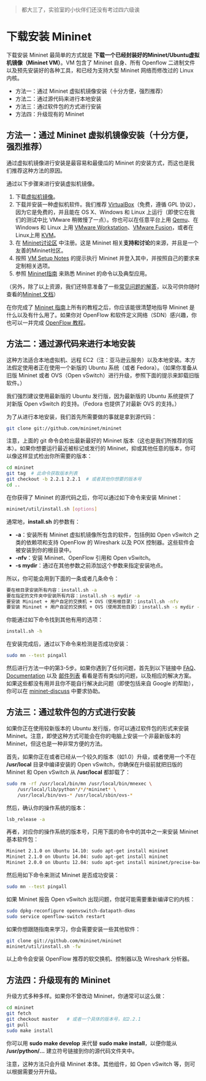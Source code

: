 > 都大三了，实验室的小伙伴们还没有考过四六级诶

# 下载安装 Mininet

下载安装 Mininet 最简单的方式就是 **下载一个已经封装好的Mininet/Ubuntu虚拟机镜像（Mininet VM）**。VM 包含了 Mininet 自身、所有 Openflow 二进制文件以及预先安装好的各种工具，和已经为支持大型 Mininet 网络而修改过的 Linux 内核。

+ 方法一：通过 Mininet 虚拟机镜像安装（十分方便，强烈推荐）
+ 方法二：通过源代码来进行本地安装
+ 方法三：通过软件包的方式进行安装
+ 方法四：升级现有的 Mininet

## 方法一：通过 Mininet 虚拟机镜像安装（十分方便，强烈推荐）

通过虚拟机镜像进行安装是最容易和最傻瓜的 Mininet 的安装方式，而这也是我们推荐这种方法的原因。

通过以下步骤来进行安装虚拟机镜像。

1. 下载[虚拟机镜像](https://github.com/mininet/mininet/wiki/Mininet-VM-Images)。
2. 下载并安装一种虚拟机软件。我们推荐 [VirtualBox](http://www.virtualbox.org/wiki/Downloads)（免费，遵循 GPL 协议），因为它是免费的，并且能在 OS X、Windows 和 Linux 上运行（即使它在我们的测试中比 VMware 稍微慢了一点）。你也可以在任意平台上用 [Qemu](http://qemu.org/)、在 Windows 和 Linux 上用 [VMware Workstation](http://www.vmware.com/products/workstation/)、[VMware Fusion](http://www.vmware.com/products/fusion)，或者在Linux上用 [KVM](http://www.linux-kvm.org/)。
3. 在 [Mininet讨论区](https://mailman.stanford.edu/mailman/listinfo/mininet-discuss) 中注册。这是 Mininet 相关**支持和讨论**的来源，并且是一个友善的Mininet社区。
4. 按照 [VM Setup Notes](http://mininet.org/vm-setup-notes) 的提示执行 Mininet 并登入其中，并按照自己的要求来定制相关选项。
5. 参照 [Mininet指南](http://mininet.org/walkthrough) 来熟悉 Mininet 的命令以及典型应用。

（另外，除了以上资源，我们还特意准备了一些[常见问题的解答](http://mininet.org/faq)，以及可供你随时查看的[Mininet 文档](http://mininet.org/docs)）

在你完成了 [Mininet 指南](http://mininet.org/walkthrough)上所有的教程之后，你应该能很清楚地指导 Mininet 是什么以及有什么用了。如果你对 OpenFlow 和软件定义网络（SDN）感兴趣，你也可以一并完成 [OpenFlow 教程](https://github.com/mininet/openflow-tutorial/wiki)。

## 方法二：通过源代码来进行本地安装

这种方法适合本地虚拟机、远程 EC2（注：亚马逊云服务）以及本地安装。本方法假定使用者正在使用一个新版的 Ubuntu 系统（或者 Fedora）。（如果你准备从旧版 Mininet 或者 OVS（Open vSwitch）进行升级，参照下面的提示来卸载旧版软件。）

我们强烈建议使用最新版的 Ubuntu 发行版，因为最新版的 Ubuntu 系统提供了对新版 Open vSwitch 的支持。（Fedora 也提供了对最新 OVS 的支持。）

为了从进行本地安装，我们首先所需要做的事就是拿到源代码：
```bash
git clone git://github.com/mininet/mininet
```

注意，上面的 git 命令会检出最新最好的 Mininet 版本（这也是我们所推荐的版本）。如果你想要运行最近被标记或发行的 Mininet，抑或其他任意的版本，你可以像这样显式检出你所需要的版本：
```bash
cd mininet
git tag  # 此命令获取版本列表
git checkout -b 2.2.1 2.2.1  # 或者其他你想要的版本号
cd ..
```

在你获得了 Mininet 的源代码之后，你可以通过如下命令来安装 Mininet：
```bash
mininet/util/install.sh [options]
```

通常地，**install.sh** 的参数有：
+ **-a**：安装所有 Mininet 虚拟机镜像所包含的软件，包括例如 Open vSwitch 之类的依赖项和支持 OpenFlow 的 Wireshark 以及 POX 控制器。这些软件会被安装到你的根目录中。
+ **-nfv**：安装 Mininet、OpenFlow 引用和 Open vSwitch。
+ **-s mydir**：通过在其他参数之前添加这个参数来指定安装地点。

所以，你可能会用到下面的一条或者几条命令：
```bash
要在根目录安装所有内容：install.sh -a
要在指定的文件夹中安装所有内容：install.sh -s mydir -a
要安装 Mininet + 用户自定的交换机 + OVS（使用根目录）：install.sh -nfv
要安装 Mininet + 用户自定的交换机 + OVS（使用其他目录）：install.sh -s mydir -nfv
```

你能通过如下命令找到其他有用的选项：
```bash
install.sh -h
```

在安装完成后，通过以下命令来检测是否成功安装：
```bash
sudo mn --test pingall
```

然后进行方法一中的第3-5步。如果你遇到了任何问题，首先到以下链接中 [FAQ](http://mininet.org/faq)、[Documentation](http://mininet.org/docs) 以及 [邮件列表](https://mailman.stanford.edu/pipermail/mininet-discuss/) 看看是否有类似的问题，以及相应的解决方案。如果这些都没有用并且你不能自行解决此问题（即使包括来自 Google 的帮助），你可以在 [mininet-discuss](https://mailman.stanford.edu/mailman/listinfo/mininet-discuss) 中要求协助。

## 方法三：通过软件包的方式进行安装
如果你正在使用较新版本的 Ubuntu 发行版，你可以通过软件包的形式来安装 Mininet。注意，即使这种方式可能会在你的电脑上安装一个非最新版本的 Mininet，但这也是一种非常方便的方法。

首先，如果你正在或者已经从一个较久的版本（如1.0）升级，或者使用一个不在 **/usr/local** 目录中编译安装的 Open vSwitch，你确保在升级前就把旧版的 Mininet 和 Open vSwitch 从 **/usr/local** 都卸载了：
```bash
sudo rm -rf /usr/local/bin/mn /usr/local/bin/mnexec \
    /usr/local/lib/python*/*/*mininet* \
    /usr/local/bin/ovs-* /usr/local/sbin/ovs-*
```

然后，确认你的操作系统的版本：
```bash
lsb_release -a
```

再者，对应你的操作系统的版本号，只用下面的命令中的其中之一来安装 Mininet 基本软件包：
```bash
Mininet 2.1.0 on Ubuntu 14.10: sudo apt-get install mininet
Mininet 2.1.0 on Ubuntu 14.04: sudo apt-get install mininet
Mininet 2.0.0 on Ubuntu 12.04: sudo apt-get install mininet/precise-backports
```

然后用如下命令来测试 Mininet 是否成功安装：
```bash
sudo mn --test pingall
```

如果 Mininet 报告 Open vSwitch 出现问题，你就可能需要重新编译它的内核：
```bash
sudo dpkg-reconfigure openvswitch-datapath-dkms
sudo service openflow-switch restart
```

如果你想跟随指南来学习，你会需要安装一些其他软件：
```bash
git clone git://github.com/mininet/mininet
mininet/util/install.sh -fw
```
以上命令会安装 OpenFlow 推荐的软交换机、控制器以及 Wireshark 分析器。

## 方法四：升级现有的 Mininet
升级方式多种多样。如果你不曾改动 Mininet，你通常可以这么做：
```bash
cd mininet
git fetch
git checkout master   # 或者一个具体的版本号，如2.2.1
git pull
sudo make install
```

你可以用 **sudo make develop** 来代替 **sudo make install**，以便你能从 **/usr/python/...** 建立符号链接到你的源代码文件夹中。

注意，这种方法只会升级 Mininet 本体。其他组件，如 Open vSwitch 等，则可以根据需要分开升级。